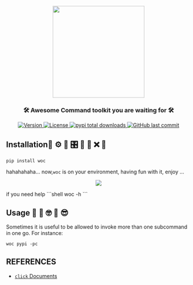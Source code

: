 <p align="center">
    <img width="250" src="https://cdn.jsdelivr.net/gh/szj2ys/woc/woc/resources/logo.png"/>
</p>

<h3 align="center">
    <p>🛠 Awesome Command toolkit you are waiting for 🛠</p>
</h3>


<p align="center">
    <a href="https://python.org/pypi/woc">
        <img src="https://badge.fury.io/py/woc.svg" alt="Version"/>
    </a>
    <a href="https://python.org/pypi/woc">
        <img src="https://img.shields.io/pypi/l/woc.svg?color=blue" 
alt="License"/>
    </a>
    <a href="https://python.org/pypi/woc">
        <img src="https://static.pepy.tech/badge/woc?color=blue" alt="pypi total downloads"/>
    </a>
    <a href="https://python.org/pypi/woc">
        <img src="https://img.shields.io/github/last-commit/szj2ys/woc?color=blue" alt="GitHub last commit"/>
    </a>
</p>


## Installation🎉 ⚙ 🔑 🎛️ 🙈 🎠 ❌ 🎉  
```shell
pip install woc
```
hahahahaha... now,`woc` is on your environment, having fun with it, enjoy ...
<p align="center">
    <img src="https://cdn.jsdelivr.net/gh/szj2ys/woc/woc/resources/wocface.png"/>
</p>
if you need help
```shell
woc -h
```

## Usage 🤔 💭 🤓 💬 😎

Sometimes it is useful to be allowed to invoke more than one subcommand in one go.
For instance:
```shell
woc pypi -pc
```


## REFERENCES
- [`click` Documents](https://click.palletsprojects.com)



